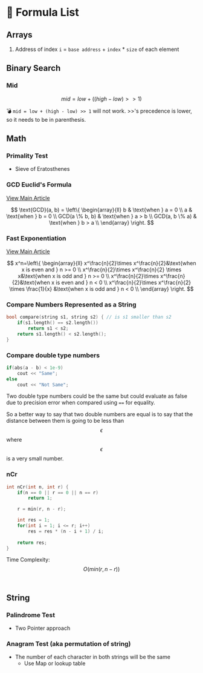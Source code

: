 # 🧪 Formula List

## Arrays

1. Address of index `i` = `base address` + `index` \* `size` of each element

## Binary Search

### Mid

$$
mid=low+((high-low)>>1)
$$

:bomb: `mid = low + (high - low) >> 1` will not work. >>'s precedence is lower, so it needs to be in parenthesis.&#x20;

## Math

### Primality Test

* Sieve of Eratosthenes

### GCD Euclid's Formula

[View Main Article](15.-basic-mathematics-for-dsa/classwork/02-euclids-algorithm-for-gcd.md)

$$
\text{GCD}(a, b) = \left\{
\begin{array}{ll}
      b & \text{when } a = 0 \\
      a & \text{when } b = 0 \\
      GCD(a \% b, b) & \text{when } a > b \\
      GCD(a, b \% a) & \text{when } b > a \\
\end{array} 
\right.
$$

### Fast Exponentiation

[View Main Article](15.-basic-mathematics-for-dsa/classwork/03-fast-exponentiation.md)

$$
x^n=\left\{
\begin{array}{ll}
x^\frac{n}{2}\times x^\frac{n}{2}&\text{when x is even and } n >= 0 \\
x^\frac{n}{2}\times x^\frac{n}{2} \times x&\text{when x is odd and } n >= 0 \\
x^\frac{n}{2}\times x^\frac{n}{2}&\text{when x is even and } n < 0 \\
x^\frac{n}{2}\times x^\frac{n}{2} \times \frac{1}{x} &\text{when x is odd and } n < 0 \\
\end{array}
\right.
$$

### Compare Numbers Represented as a String

```cpp
bool compare(string s1, string s2) { // is s1 smaller than s2
    if(s1.length() == s2.length()) 
        return s1 < s2;
    return s1.length() < s2.length();
}
```

### Compare double type numbers

```cpp
if(abs(a - b) < 1e-9)
	cout << "Same";
else
	cout << "Not Same";
```

Two double type numbers could be the same but could evaluate as false due to precision error when compared using `==` for equality.

So a better way to say that two double numbers are equal is to say that the distance between them is going to be less than $$\epsilon$$ where $$\epsilon$$ is a very small number.

### nCr

```cpp
int nCr(int n, int r) {
    if(n == 0 || r == 0 || n == r)
        return 1;

    r = min(r, n - r);

    int res = 1;
    for(int i = 1; i <= r; i++) 
        res = res * (n - i + 1) / i;
    
    return res;
}
```

Time Complexity: $$O(min(r, n - r))$$​

## String

### Palindrome Test

* Two Pointer approach

### Anagram Test (aka permutation of string)

* The number of each character in both strings will be the same
  * Use Map or lookup table


